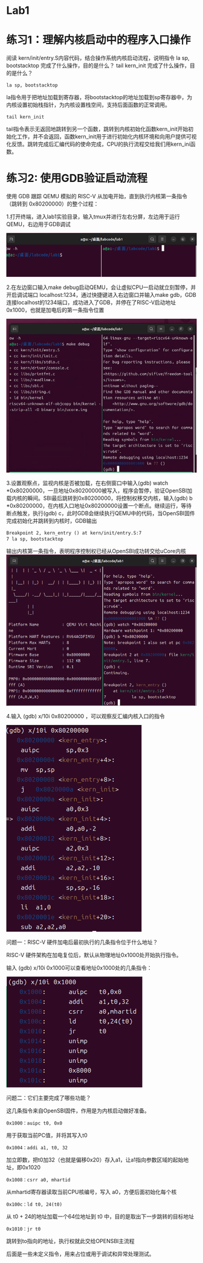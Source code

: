 # Lab1

# 练习1：理解内核启动中的程序入口操作
阅读 kern/init/entry.S内容代码，结合操作系统内核启动流程，说明指令 la sp, bootstacktop 完成了什么操作，目的是什么？ tail kern_init 完成了什么操作，目的是什么？

```
la sp, bootstacktop
```

la指令用于把地址加载到寄存器，将bootstacktop的地址加载到sp寄存器中，为内核设置初始栈指针，为内核设置栈空间，支持后面函数的正常调用。

```
tail kern_init
```

tail指令表示无返回地跳转到另一个函数，跳转到内核初始化函数kern_init开始初始化工作，并不会返回，函数kern_init用于进行初始化内核环境和向用户提供可视化反馈。跳转完成后汇编代码的使命完成，CPU的执行流程交给我们用kern_ini函数。

# 练习2: 使用GDB验证启动流程

使用 GDB 跟踪 QEMU 模拟的 RISC-V 从加电开始，直到执行内核第一条指令（跳转到 0x80200000）的整个过程：

1.打开终端，进入lab1实验目录，输入tmux并进行左右分屏，左边用于运行QEMU，右边用于GDB调试     

![](./lab1images/1.png)

2.在左边窗口输入make debug启动QEMU，会让虚拟CPU一启动就立刻暂停，并开启调试端口 localhost:1234，通过快捷键进入右边窗口并输入make gdb，GDB连接localhost的1234端口，成功进入了GDB，并停在了RISC-V启动地址 0x1000，也就是加电后的第一条指令位置

![](./lab1images/2.png)

3.设置观察点，监视内核是否被加载，在右侧窗口中输入(gdb) watch *0x80200000，一旦地址0x80200000被写入，程序会暂停，验证OpenSBI加载内核的瞬间。SBI最后跳转到0x80200000，将控制权移交内核，输入(gdb) b *0x80200000，在内核入口地址0x80200000设置一个断点。继续运行，等待断点触发，执行(gdb) c，此时GDB会继续执行QEMU中的代码，当OpenSBI固件完成初始化并跳转到内核时，GDB输出

```
Breakpoint 2, kern_entry () at kern/init/entry.S:7
7 la sp, bootstacktop
```

输出内核第一条指令，表明程序控制权已经从OpenSBI成功转交给uCore内核
![](./lab1images/3.png)

4.输入 (gdb) x/10i 0x80200000 ，可以观察反汇编内核入口的指令

![](./lab1images/4.png)

问题一：RISC-V 硬件加电后最初执行的几条指令位于什么地址？

RISC-V 硬件架构在加电复位后，默认从物理地址0x1000处开始执行指令。

输入 (gdb) x/10i 0x1000可以查看地址0x1000处的几条指令：

![](./lab1images/5.png)

问题二：它们主要完成了哪些功能？

这几条指令来自OpenSBI固件，作用是为内核启动做好准备。

```
0x1000：auipc t0, 0x0
```

用于获取当前PC值，并将其写入t0

```
0x1004：addi a1, t0, 32
```

加立即数，把t0加32（也就是偏移0x20）存入a1，让a1指向参数区域的起始地址，即0x1020

```
0x1008：csrr a0, mhartid
```

从mhartid寄存器读取当前CPU核编号，写入 a0，方便后面初始化每个核

```
0x100c：ld t0, 24(t0)
```

从 t0 + 24的地址加载一个64位地址到 t0 中，目的是取出下一步跳转的目标地址

```
0x1010：jr t0
```

跳转到to指向的地址，执行权就此交给OPENSBI主流程

后面是一些未定义指令，用来占位或用于调试和异常处理测试。






